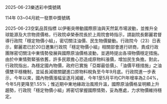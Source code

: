 
2025-06-23樂透彩中獎號碼

                                
114年 03~04月統一發票中獎號碼
                             
2025-06-23空氣品質指標
                              以伊衝突帶動國際原油與天然氣市場波動，並推升全球能源及大宗物資價格，行政院卓榮泰院長於上周院會時指示，請副院長鄭麗君督導行政院「穩定物價小組」，密切關注油價、民生物價變動。行政院今（23）日表示，鄭麗君已於20日邀集行政院「穩定物價小組」相關部會進行研商，責成行政團隊密切關注中東情勢發展與國際原油價格波動，並適時提出各項物價穩定措施。由於中東情勢緊張依舊，許多民眾擔心恐造成原物料漲價，增加民生負擔。對此，行政院指出，為穩定國內物價，政府已實施「亞鄰最低價」、「油價平穩措施」之油價雙平穩機制，並延長減徵關鍵進口原物料稅負至今年9月底。行政院進一步表示，今年以來，國內物價漲幅呈逐月減緩，今年1至5月平均CPI年增率為2.04%，今年5月更降至1.55%；惟近期中東地緣政治風險升溫，國際原油價格呈明顯上升趨勢，行政院「穩定物價小組」將密切掌握國際情勢，妥為應處，力求物價維持穩定。